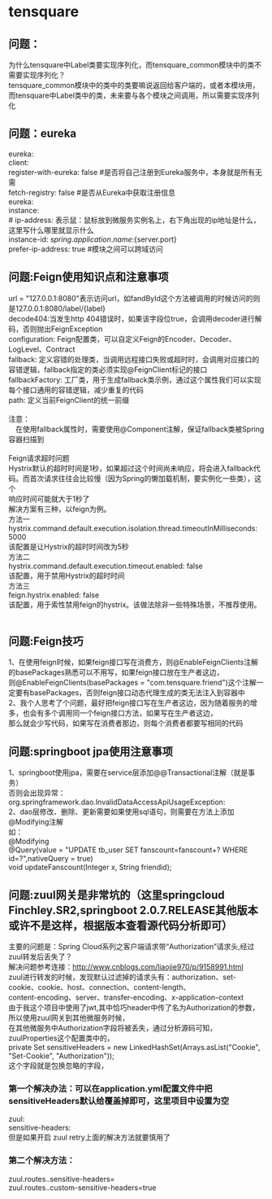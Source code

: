 # tensquare
## 问题：
为什么tensquare中Label类要实现序列化，而tensquare_common模块中的类不需要实现序列化？</br>
tensquare_common模块中的类中的类要嘛说返回给客户端的，或者本模块用，而tensquare中Label类中的类，未来要与各个模块之间调用，所以需要实现序列化
## 问题：eureka
eureka:</br>
  client:</br>
    register-with-eureka: false #是否将自己注册到Eureka服务中，本身就是所有无需</br>
    fetch-registry: false #是否从Eureka中获取注册信息</br>
 eureka:</br>
  instance:</br>
    #    ip-address: 表示鼠：鼠标放到微服务实例名上，右下角出现的ip地址是什么，这里写什么哪里就显示什么</br>
    instance-id: ${spring.application.name}:${server.port}</br>
    prefer-ip-address: true #模块之间可以跨域访问</br>
## 问题:Feign使用知识点和注意事项
url = "127.0.0.1:8080"表示访问url，如fandById这个方法被调用的时候访问的则是127.0.0.1:8080/label/{label}</br>
 decode404:当发生http 404错误时，如果该字段位true，会调用decoder进行解码，否则抛出FeignException</br>
 configuration: Feign配置类，可以自定义Feign的Encoder、Decoder、LogLevel、Contract</br>
 fallback: 定义容错的处理类，当调用远程接口失败或超时时，会调用对应接口的容错逻辑，fallback指定的类必须实现@FeignClient标记的接口</br>
 fallbackFactory: 工厂类，用于生成fallback类示例，通过这个属性我们可以实现每个接口通用的容错逻辑，减少重复的代码</br>
 path: 定义当前FeignClient的统一前缀</br>
</br>
  注意：</br>
　在使用fallback属性时，需要使用@Component注解，保证fallback类被Spring容器扫描到</br>
</br>
  Feign请求超时问题</br>
  Hystrix默认的超时时间是1秒，如果超过这个时间尚未响应，将会进入fallback代码。而首次请求往往会比较慢（因为Spring的懒加载机制，要实例化一些类），这个</br>响应时间可能就大于1秒了</br>
  解决方案有三种，以feign为例。</br>
 方法一</br>
 hystrix.command.default.execution.isolation.thread.timeoutInMilliseconds: 5000</br>
 该配置是让Hystrix的超时时间改为5秒</br>
 方法二</br>
 hystrix.command.default.execution.timeout.enabled: false</br>
 该配置，用于禁用Hystrix的超时时间</br>
 方法三</br>
 feign.hystrix.enabled: false</br>
 该配置，用于索性禁用feign的hystrix。该做法除非一些特殊场景，不推荐使用。</br>
 </br>
 ## 问题:Feign技巧
 1、在使用feign时候，如果feign接口写在消费方，则@EnableFeignClients注解的basePackages熟悉可以不用写，如果feign接口放在生产者这边，</br>
 则@EnableFeignClients(basePackages = "com.tensquare.friend")这个注解一定要有basePackages，否则feign接口动态代理生成的类无法注入到容器中</br>
 2、我个人思考了个问题，最好把feign接口写在生产者这边，因为随着服务的增多，也会有多个调用同一个feign接口方法，如果写在生产者这边，</br>那么就会少写代码，如果写在消费者那边，则每个消费者都要写相同的代码</br>
 ##  问题:springboot jpa使用注意事项
 1、springboot使用jpa，需要在service层添加@@Transactional注解（就是事务）</br>
 否则会出现异常：org.springframework.dao.InvalidDataAccessApiUsageException:</br>
 2、dao层修改、删除、更新需要如果使用sql语句，则需要在方法上添加@Modifying注解</br>
 如：</br>
 	@Modifying</br>
	@Query(value = "UPDATE tb_user SET fanscount=fanscount+? WHERE id=?",nativeQuery = true)</br>
    void updateFanscount(Integer x, String friendid);</br>
 ## 问题:zuul网关是非常坑的（这里springcloud Finchley.SR2,springboot 2.0.7.RELEASE其他版本或许不是这样，根据版本查看源代码分析即可）
 主要的问题是：Spring Cloud系列之客户端请求带“Authorization”请求头,经过zuul转发后丢失了？</br>
 解决问题参考连接：http://www.cnblogs.com/liaojie970/p/9158991.html</br>
 zuul进行转发的时候，发现默认过滤掉的请求头有：authorization、set-cookie、cookie、host、connection、content-length、</br>content-encoding、server、transfer-encoding、x-application-context</br>
 由于我这个项目中使用了jwt,其中恰巧header中传了名为Authorization的参数，所以使用zuul网关到其他微服务时候，</br>在其他微服务中Authorization字段将被丢失，通过分析源码可知，zuulProperties这个配置类中的，</br>
  private Set<String> sensitiveHeaders = new LinkedHashSet(Arrays.asList("Cookie", "Set-Cookie", "Authorization"));</br>这个字段就是包换忽略的字段，</br>
### 第一个解决办法：可以在application.yml配置文件中把sensitiveHeaders默认给覆盖掉即可，这里项目中设置为空
zuul:</br>
 sensitive-headers:  </br>
但是如果开启	zuul retry上面的解决方法就要慎用了</br>
### 第二个解决方法：</br>
zuul.routes.<routeName>.sensitive-headers=</br>
zuul.routes.<routeName>.custom-sensitive-headers=true</br>
		
 
